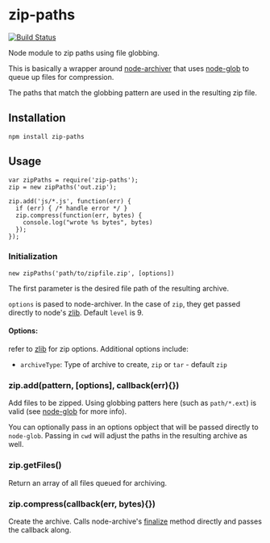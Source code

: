 # zip-paths

[![Build Status](https://travis-ci.org/w33ble/zip-paths.svg?branch=master)](https://travis-ci.org/w33ble/zip-paths)

Node module to zip paths using file globbing.

This is basically a wrapper around [node-archiver](https://github.com/ctalkington/node-archiver) that uses [node-glob](https://github.com/isaacs/node-glob) to queue up files for compression.

The paths that match the globbing pattern are used in the resulting zip file.

## Installation

`npm install zip-paths`

## Usage

````
var zipPaths = require('zip-paths');
zip = new zipPaths('out.zip');

zip.add('js/*.js', function(err) {
  if (err) { /* handle error */ }
  zip.compress(function(err, bytes) {
    console.log("wrote %s bytes", bytes)
  });
});
````

### Initialization

`new zipPaths('path/to/zipfile.zip', [options])`

The first parameter is the desired file path of the resulting archive.

`options` is pased to node-archiver. In the case of `zip`, they get passed directly to node's [zlib](http://nodejs.org/api/zlib.html#zlib_options). Default `level` is 9.

#### Options:

refer to [zlib](http://nodejs.org/api/zlib.html#zlib_options) for zip options. Additional options include:

- `archiveType`: Type of archive to create, `zip` or `tar` - default `zip`

### zip.add(pattern, [options], callback(err){})

Add files to be zipped. Using globbing patters here (such as `path/*.ext`) is valid (see [node-glob](https://github.com/isaacs/node-glob) for more info).

You can optionally pass in an options opbject that will be passed directly to `node-glob`. Passing in `cwd` will adjust the paths in the resulting archive as well.

### zip.getFiles()

Return an array of all files queued for archiving.

### zip.compress(callback(err, bytes){})

Create the archive. Calls node-archive's [finalize](https://github.com/ctalkington/node-archiver#finalizecallbackerr-bytes) method directly and passes the callback along.
